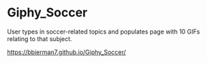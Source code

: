 # Giphy_Soccer
User types in soccer-related topics and populates page with 10 GIFs relating to that subject.

https://bbierman7.github.io/Giphy_Soccer/

